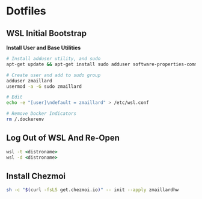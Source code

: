 # Dotfiles

## WSL Initial Bootstrap

**Install User and Base Utilities**

```bash
# Install adduser utility, and sudo
apt-get update && apt-get install sudo adduser software-properties-common curl neovim

# Create user and add to sudo group
adduser zmaillard
usermod -a -G sudo zmaillard

# Edit 
echo -e "[user]\ndefault = zmaillard" > /etc/wsl.conf

# Remove Docker Indicators
rm /.dockerenv
```

## Log Out of WSL And Re-Open

```cmd
wsl -t <distroname>
wsl -d <distroname>
```

## Install Chezmoi
```bash
sh -c "$(curl -fsLS get.chezmoi.io)" -- init --apply zmaillardhw
```

